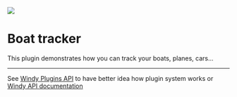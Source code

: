 ![](https://www.windy.com/img/windy-plugins/example04.gif)
# Boat tracker
This plugin demonstrates how you can track your boats, planes, cars...

-----------------

See [Windy Plugins API](../../docs/WINDY_PLUGIN.md) to have better idea how plugin system works or [Windy API documentation](../../docs/WINDY_API.md)
